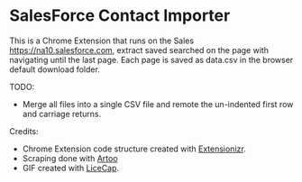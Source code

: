 # SalesForce  Contact Importer

This is a Chrome Extension that runs on the Sales https://na10.salesforce.com, extract saved searched on the page with navigating until the last page. Each page is saved as data<n>.csv in the browser default download folder. 

TODO: 
* Merge all files into a single CSV file and remote the un-indented first row and carriage returns.


Credits:
* Chrome Extension code structure created with [Extensionizr](http://extensionizr.com).
* Scraping done with [Artoo](https://medialab.github.io/artoo)
* GIF created with [LiceCap](http://www.cockos.com/licecap/).

